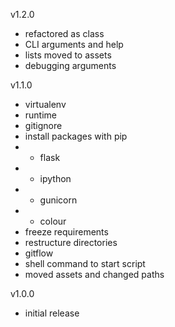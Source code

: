 



v1.2.0
- refactored as class
- CLI arguments and help 
- lists moved to assets
- debugging arguments


v1.1.0
- virtualenv
- runtime
- gitignore
- install packages with pip
- - flask
- - ipython
- - gunicorn
- - colour
- freeze requirements
- restructure directories
- gitflow
- shell command to start script
- moved assets and changed paths


v1.0.0
- initial release

